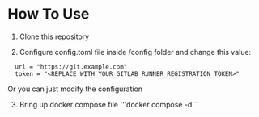 # How To Use

1. Clone this repository

2. Configure config.toml file inside /config folder and change this value:
```
  url = "https://git.example.com"
  token = "<REPLACE_WITH_YOUR_GITLAB_RUNNER_REGISTRATION_TOKEN>"
```
Or you can just modify the configuration

3. Bring up docker compose file '''docker compose -d```